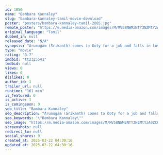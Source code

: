 ```yaml
---
id: 1056
name: "Bambara Kannaley"
slug: "bambara-kannaley-tamil-movie-download"
poster: "posters/bambara-kannaley-tamil-2005.jpg"
remote_poster: "https://m.media-amazon.com/images/M/MV5BNWMzNTY3N2MtYzA0ZC00OWY1LWE1ZWEtMzJlZjZkMWVkYjVhXkEyXkFqcGdeQXVyMjA4OTI5NDQ@._V1_SX300.jpg"
original_language: "Tamil"
dubbed_in: null
released_date: "N/A"
synopsis: "Arumugam (Srikanth) comes to Ooty for a job and falls in love with Pooja (Aarthi Agarwal). However, Pooja already has a fiance, who isn't as good as he appears to be. What happens to Srikanth's love is the rest of the movie."
type: "movie"
rating: "3.7"
imdbid: "tt2325541"
tmdbid: null
views: 0
likes: 0
dislikes: 0
author_id: 1
trailer_url: null
runtime: "161 min"
is_featured: 0
is_active: 1
is_comingsoon: 0
seo_title: "Bambara Kannaley"
seo_description: "Arumugam (Srikanth) comes to Ooty for a job and falls in love with Pooja (Aarthi Agarwal). However, Pooja already has a fiance, who isn't as good as he appears to be. What happens to Srikanth's love is the rest of the movie."
seo_keywords: "\"Bambara Kannaley\""
seo_image: "https://m.media-amazon.com/images/M/MV5BNWMzNTY3N2MtYzA0ZC00OWY1LWE1ZWEtMzJlZjZkMWVkYjVhXkEyXkFqcGdeQXVyMjA4OTI5NDQ@._V1_SX300.jpg"
screenshots: null
redirect_to: null
social_shares: 0
created_at: 2025-03-22 04:30:16
updated_at: 2025-03-22 04:30:16
---
```



